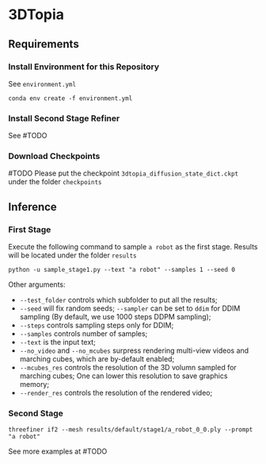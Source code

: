 # 3DTopia

## Requirements

### Install Environment for this Repository
See `environment.yml`
```
conda env create -f environment.yml
```

### Install Second Stage Refiner
See #TODO

### Download Checkpoints
#TODO
Please put the checkpoint `3dtopia_diffusion_state_dict.ckpt` under the folder `checkpoints`

## Inference

### First Stage
Execute the following command to sample `a robot` as the first stage. Results will be located under the folder `results`
```
python -u sample_stage1.py --text "a robot" --samples 1 --seed 0
```

Other arguments:
- `--test_folder` controls which subfolder to put all the results;
- `--seed` will fix random seeds; `--sampler` can be set to `ddim` for DDIM sampling (By default, we use 1000 steps DDPM sampling);
- `--steps` controls sampling steps only for DDIM;
- `--samples` controls number of samples;
- `--text` is the input text;
- `--no_video` and `--no_mcubes` surpress rendering multi-view videos and marching cubes, which are by-default enabled;
- `--mcubes_res` controls the resolution of the 3D volumn sampled for marching cubes; One can lower this resolution to save graphics memory;
- `--render_res` controls the resolution of the rendered video;

### Second Stage
```
threefiner if2 --mesh results/default/stage1/a_robot_0_0.ply --prompt "a robot"
```
See more examples at #TODO
